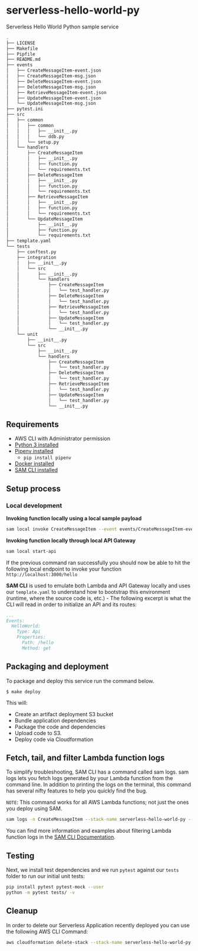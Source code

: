 # serverless-hello-world-py

Serverless Hello World Python sample service


```bash
.
├── LICENSE
├── Makefile
├── Pipfile
├── README.md
├── events
│   ├── CreateMessageItem-event.json
│   ├── CreateMessageItem-msg.json
│   ├── DeleteMessageItem-event.json
│   ├── DeleteMessageItem-msg.json
│   ├── RetrieveMessageItem-event.json
│   ├── UpdateMessageItem-event.json
│   └── UpdateMessageItem-msg.json
├── pytest.ini
├── src
│   ├── common
│   │   ├── common
│   │   │   ├── __init__.py
│   │   │   └── ddb.py
│   │   └── setup.py
│   └── handlers
│       ├── CreateMessageItem
│       │   ├── __init__.py
│       │   ├── function.py
│       │   └── requirements.txt
│       ├── DeleteMessageItem
│       │   ├── __init__.py
│       │   ├── function.py
│       │   └── requirements.txt
│       ├── RetrieveMessageItem
│       │   ├── __init__.py
│       │   ├── function.py
│       │   └── requirements.txt
│       └── UpdateMessageItem
│           ├── __init__.py
│           ├── function.py
│           └── requirements.txt
├── template.yaml
└── tests
    ├── conftest.py
    ├── integration
    │   ├── __init__.py
    │   └── src
    │       ├── __init__.py
    │       └── handlers
    │           ├── CreateMessageItem
    │           │   └── test_handler.py
    │           ├── DeleteMessageItem
    │           │   └── test_handler.py
    │           ├── RetrieveMessageItem
    │           │   └── test_handler.py
    │           ├── UpdateMessageItem
    │           │   └── test_handler.py
    │           └── __init__.py
    └── unit
        ├── __init__.py
        └── src
            ├── __init__.py
            └── handlers
                ├── CreateMessageItem
                │   └── test_handler.py
                ├── DeleteMessageItem
                │   └── test_handler.py
                ├── RetrieveMessageItem
                │   └── test_handler.py
                ├── UpdateMessageItem
                │   └── test_handler.py
                └── __init__.py
```

## Requirements

* AWS CLI with Administrator permission
* [Python 3 installed](https://www.python.org/downloads/)
* [Pipenv installed](https://github.com/pypa/pipenv)
    - `pip install pipenv`
* [Docker installed](https://www.docker.com/community-edition)
* [SAM CLI installed](https://github.com/awslabs/aws-sam-cli)

## Setup process

### Local development

**Invoking function locally using a local sample payload**

```bash
sam local invoke CreateMessageItem --event events/CreateMessageItem-event.json
```

**Invoking function locally through local API Gateway**

```bash
sam local start-api
```

If the previous command ran successfully you should now be able to hit the following local endpoint to invoke your function `http://localhost:3000/hello`

**SAM CLI** is used to emulate both Lambda and API Gateway locally and uses our `template.yaml` to understand how to bootstrap this environment (runtime, where the source code is, etc.) - The following excerpt is what the CLI will read in order to initialize an API and its routes:

```yaml
...
Events:
  HelloWorld:
    Type: Api
    Properties:
      Path: /hello
      Method: get
```

## Packaging and deployment
To package and deploy this service run the command below.

```
$ make deploy
```

This will:
* Create an artifact deployment S3 bucket
* Bundle application dependencies
* Package the code and dependencies
* Upload code to S3.
* Deploy code via Cloudformation

## Fetch, tail, and filter Lambda function logs

To simplify troubleshooting, SAM CLI has a command called sam logs. sam logs lets you fetch logs generated by your Lambda function from the command line. In addition to printing the logs on the terminal, this command has several nifty features to help you quickly find the bug.

`NOTE`: This command works for all AWS Lambda functions; not just the ones you deploy using SAM.

```bash
sam logs -n CreateMessageItem --stack-name serverless-hello-world-py --tail
```

You can find more information and examples about filtering Lambda function logs in the [SAM CLI Documentation](https://docs.aws.amazon.com/serverless-application-model/latest/developerguide/serverless-sam-cli-logging.html).

## Testing


Next, we install test dependencies and we run `pytest` against our `tests` folder to run our initial unit tests:

```bash
pip install pytest pytest-mock --user
python -m pytest tests/ -v
```

## Cleanup

In order to delete our Serverless Application recently deployed you can use the following AWS CLI Command:

```bash
aws cloudformation delete-stack --stack-name serverless-hello-world-py
```

